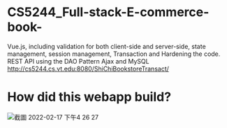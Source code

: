 # CS5244_Full-stack-E-commerce-book-
Vue.js, including validation for both client-side and server-side, state management, session management, Transaction and Hardening the code. 
REST API using the DAO Pattern Ajax and MySQL
http://cs5244.cs.vt.edu:8080/ShiChiBookstoreTransact/

# How did this webapp build?
![截圖 2022-02-17 下午4 26 27](https://user-images.githubusercontent.com/44563581/154573484-662b7285-3f39-41c7-9ea7-ec5eaeb9b69c.png)
